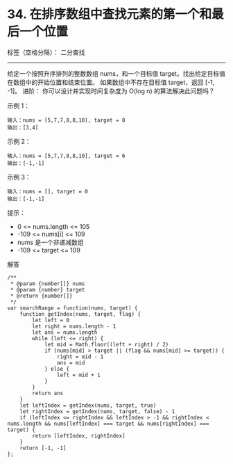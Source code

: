 ﻿# 34. 在排序数组中查找元素的第一个和最后一个位置

标签（空格分隔）： 二分查找

---

给定一个按照升序排列的整数数组 nums，和一个目标值 target。找出给定目标值在数组中的开始位置和结束位置。
如果数组中不存在目标值 target，返回 [-1, -1]。
进阶：
你可以设计并实现时间复杂度为 O(log n) 的算法解决此问题吗？

示例 1：

    输入：nums = [5,7,7,8,8,10], target = 8
    输出：[3,4]

示例 2：

    输入：nums = [5,7,7,8,8,10], target = 6
    输出：[-1,-1]

示例 3：

    输入：nums = [], target = 0
    输出：[-1,-1]

提示：

 - 0 <= nums.length <= 105
 - -109 <= nums[i] <= 109
 - nums 是一个非递减数组
 - -109 <= target <= 109

解答

    /**
     * @param {number[]} nums
     * @param {number} target
     * @return {number[]}
     */
    var searchRange = function(nums, target) {
        function getIndex(nums, target, flag) {
            let left = 0
            let right = nums.length - 1
            let ans = nums.length
            while (left <= right) {
                let mid = Math.floor((left + right) / 2)
                if (nums[mid] > target || (flag && nums[mid] >= target)) {
                    right = mid - 1
                    ans = mid
                } else {
                    left = mid + 1
                }
            }
            return ans
        }
        let leftIndex = getIndex(nums, target, true)
        let rightIndex = getIndex(nums, target, false) - 1
        if (leftIndex <= rightIndex && leftIndex > -1 && rightIndex < nums.length && nums[leftIndex] === target && nums[rightIndex] === target) {
            return [leftIndex, rightIndex]
        }
        return [-1, -1]
    };